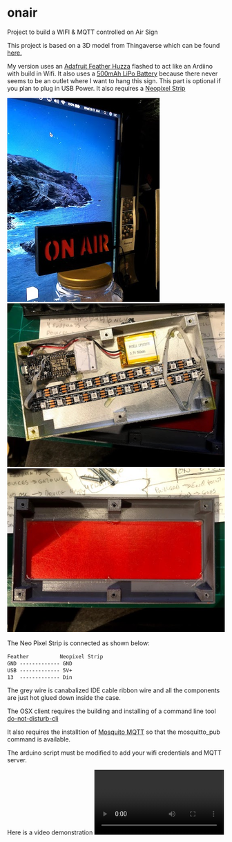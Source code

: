 # onair
Project to build a WIFI &amp; MQTT controlled on Air Sign

This project is based on a 3D model from Thingaverse which can be found [here.](https://www.thingiverse.com/thing:2847029)

My version uses an [Adafruit Feather Huzza](https://www.adafruit.com/product/2821) flashed to act like an Ardiino with build in Wifi.
It also uses a [500mAh LiPo Battery](https://www.adafruit.com/product/1578) because there never seems to be an outlet where I want to hang this sign. This part is optional if you plan to plug in USB Power.
It also requires a [Neopixel Strip](https://www.adafruit.com/product/1376?length=1)

![Finished Product](https://github.com/obiwan314/onair/blob/master/images/IMG_6416.jpg?raw=true "Picture of Finished product")
![Open Case](https://github.com/obiwan314/onair/blob/master/images/IMG_6405.jpg?raw=true "Inside view showing wiring.")
![Inside Front View](https://github.com/obiwan314/onair/blob/master/images/IMG_6406.jpg?raw=true "Inside front of case showing red plastic filter")

The Neo Pixel Strip is connected as shown below:

    Feather          Neopixel Strip
    GND ------------- GND
    USB ------------- 5V+
    13  ------------- Din

The grey wire is canabalized IDE cable ribbon wire and all the components are just hot glued down inside the case.

The OSX client requires the building and installing of a command line tool [do-not-disturb-cli](https://travis-ci.org/sindresorhus/do-not-disturb-cli)

It also requires the installtion of [Mosquito MQTT](https://mosquitto.org/) so that the mosquitto_pub command is available.

The arduino script must be modified to add your wifi credentials and MQTT server.

Here is a video demonstration
![Demo Video](https://github.com/obiwan314/onair/blob/master/images/IMG_6417.MOV?raw=true "Demo Video")
